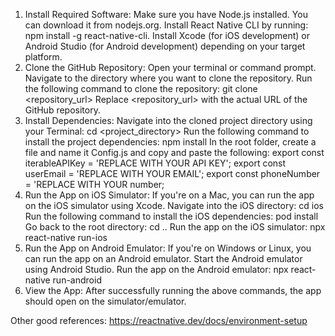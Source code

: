 1.  Install Required Software:
Make sure you have Node.js installed. You can download it from nodejs.org.
Install React Native CLI by running: npm install -g react-native-cli.
Install Xcode (for iOS development) or Android Studio (for Android development) depending on your target platform.
2. Clone the GitHub Repository:
Open your terminal or command prompt.
Navigate to the directory where you want to clone the repository.
Run the following command to clone the repository:
git clone <repository_url>
Replace <repository_url> with the actual URL of the GitHub repository.
3. Install Dependencies:
Navigate into the cloned project directory using your Terminal:
cd <project_directory>
Run the following command to install the project dependencies:
npm install
In the root folder, create a file and name it Config.js and copy and paste the following:
export const iterableAPIKey = 'REPLACE WITH YOUR API KEY';
export const userEmail = 'REPLACE WITH YOUR EMAIL';
export const phoneNumber = 'REPLACE WITH YOUR number;
4. Run the App on iOS Simulator:
If you're on a Mac, you can run the app on the iOS simulator using Xcode.
Navigate into the iOS directory:
cd ios
Run the following command to install the iOS dependencies:
pod install
Go back to the root directory:
cd ..
Run the app on the iOS simulator:
npx react-native run-ios
5. Run the App on Android Emulator:
If you're on Windows or Linux, you can run the app on an Android emulator.
Start the Android emulator using Android Studio.
Run the app on the Android emulator:
npx react-native run-android
6. View the App:
After successfully running the above commands, the app should open on the simulator/emulator.


Other good references:
https://reactnative.dev/docs/environment-setup
